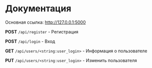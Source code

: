 # Документация
Основная ссылка: http://127.0.0.1:5000

**POST** `/api/register` - Регистрация

**POST** `/api/login` - Вход

**GET** `/api/users/<string:user_login>` - Информация о пользователе

**PUT** `/api/users/<string:user_login>` - Изменить пользователя
